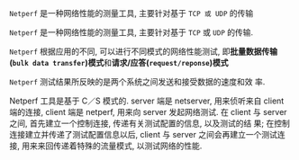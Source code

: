 

`Netperf` 是一种网络性能的测量工具, 主要针对基于 `TCP 或 UDP` 的传输

`Netperf` 是一种网络性能的测量工具, 主要针对基于 `TCP` 或 `UDP` 的传输.

`Netperf` 根据应用的不同, 可以进行不同模式的网络性能测试, 即**批量数据传输(`bulk data transfer`)模式**和**请求/应答(`request/reponse`)模式**

`Netperf` 测试结果所反映的是两个系统之间发送和接受数据的速度和效 率.

Netperf 工具是基于 C／S 模式的. server 端是 netserver, 用来侦听来自 client 端的连接, client 端是 netperf, 用来向 server 发起网络测试. 在 client 与 server 之间, 首先建立一个控制连接, 传递有关测试配置的信息, 以及测试的结 果; 在控制连接建立并传递了测试配置信息以后, client 与 server 之间会再建立一个测试连接, 用来来回传递着特殊的流量模式, 以测试网络的性能.
